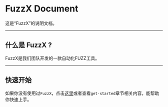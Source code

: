 # FuzzX Document

这是“FuzzX”的说明文档。


---

## 什么是 FuzzX ?

FuzzX是我们团队开发的一款自动化FUZZ工具。


---

## 快速开始

如果你没有使用过`FuzzX`，点击[这里](https://yaoyuchen0626.gitbook.io/fuzzx/get-started)或者查看`get-started`章节相关内容，能帮助你快速上手。



